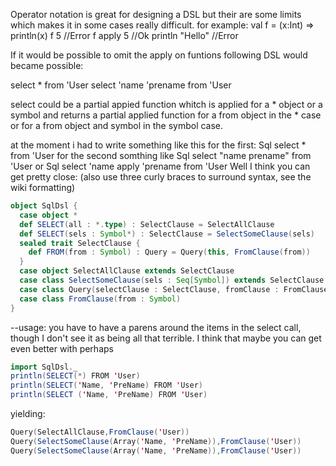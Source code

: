 Operator notation is great for designing a DSL but their are some limits which makes it in some cases really difficult.
for example:
 val f = (x:Int) => println(x)
 f 5   //Error
 f apply 5 //Ok
 println "Hello" //Error

If it would be possible to omit the apply on funtions following DSL would became possible:

  select * from 'User
  select 'name 'prename from 'User

select could be a partial appied function whitch is applied for a * object or a symbol and returns a partial applied function for a from object in the * case or for a from object and symbol in the symbol case.

at the moment i had to write something like this for the first:
Sql select * from 'User
for the second somthing like
Sql select "name prename" from 'User   or
Sql select 'name apply 'prename from 'User
Well I think you can get pretty close:
(also use three curly braces to surround syntax, see the wiki formatting)
```scala
object SqlDsl {
  case object *
  def SELECT(all : *.type) : SelectClause = SelectAllClause
  def SELECT(sels : Symbol*) : SelectClause = SelectSomeClause(sels)
  sealed trait SelectClause {
    def FROM(from : Symbol) : Query = Query(this, FromClause(from))
  }
  case object SelectAllClause extends SelectClause
  case class SelectSomeClause(sels : Seq[Symbol]) extends SelectClause
  case class Query(selectClause : SelectClause, fromClause : FromClause)
  case class FromClause(from : Symbol)
}
```
--usage:
you have to have a parens around the items in the select call, though I don't see it as being all that terrible. I think that maybe you can get even better with perhaps 
```scala
import SqlDsl._
println(SELECT(*) FROM 'User)
println(SELECT('Name, 'PreName) FROM 'User)
println(SELECT ('Name, 'PreName) FROM 'User)
```
yielding:
```scala
Query(SelectAllClause,FromClause('User))
Query(SelectSomeClause(Array('Name, 'PreName)),FromClause('User))
Query(SelectSomeClause(Array('Name, 'PreName)),FromClause('User))
```

